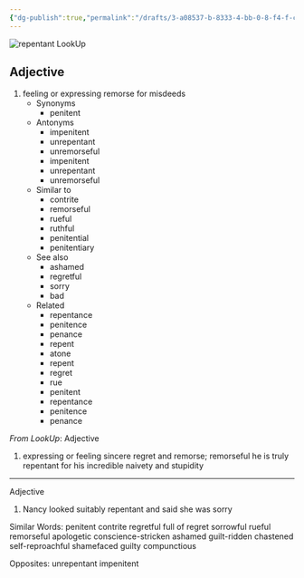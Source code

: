 ```yaml
---
{"dg-publish":true,"permalink":"/drafts/3-a08537-b-8333-4-bb-0-8-f4-f-ce-50-fd-8-ce-4-ff/","dgHomeLink":true,"dgPassFrontmatter":false}
---
```



![repentant LookUp](https://i.snap.as/t2l3sIJy.png)

## Adjective

1. feeling or expressing remorse for misdeeds
	- Synonyms
		- penitent
	- Antonyms
		- impenitent
		- unrepentant
		- unremorseful
		- impenitent
		- unrepentant
		- unremorseful
	- Similar to
		- contrite
		- remorseful
		- rueful
		- ruthful
		- penitential
		- penitentiary
	- See also
		- ashamed
		- regretful
		- sorry
		- bad
	- Related
		- repentance
		- penitence
		- penance
		- repent
		- atone
		- repent
		- regret
		- rue
		- penitent
		- repentance
		- penitence
		- penance

*From LookUp*:
Adjective
1.	expressing or feeling sincere regret and remorse; remorseful
he is truly repentant for his incredible naivety and stupidity

---

Adjective
1.	Nancy looked suitably repentant and said she was sorry

Similar Words: 	penitent    contrite    regretful    full of regret    sorrowful    rueful    remorseful    apologetic    conscience-stricken    ashamed    guilt-ridden    chastened    self-reproachful    shamefaced    guilty    compunctious

Opposites: 	unrepentant    impenitent